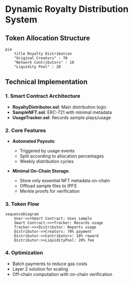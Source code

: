 # Dynamic Royalty Distribution System

## Token Allocation Structure
```mermaid
pie
    title Royalty Distribution
    "Original Creators" : 70
    "Network Contributors" : 10
    "Liquidity Pool" : 20
```

## Technical Implementation

### 1. Smart Contract Architecture
- **RoyaltyDistributor.sol**: Main distribution logic
- **SampleNFT.sol**: ERC-721 with minimal metadata
- **UsageTracker.sol**: Records sample plays/usage

### 2. Core Features
- **Automated Payouts**:
  - Triggered by usage events
  - Split according to allocation percentages
  - Weekly distribution cycles

- **Minimal On-Chain Storage**:
  - Store only essential NFT metadata on-chain
  - Offload sample files to IPFS
  - Merkle proofs for verification

### 3. Token Flow
```mermaid
sequenceDiagram
    User->>+Smart Contract: Uses sample
    Smart Contract->>+Tracker: Records usage
    Tracker->>+Distributor: Reports usage
    Distributor->>Creators: 70% payment
    Distributor->>Contributors: 10% reward  
    Distributor->>LiquidityPool: 20% fee
```

### 4. Optimization
- Batch payments to reduce gas costs
- Layer 2 solution for scaling
- Off-chain computation with on-chain verification